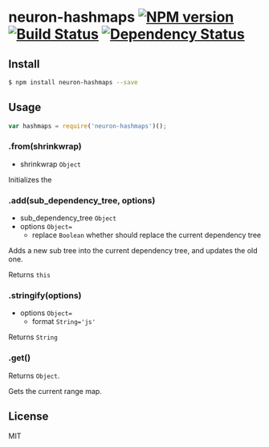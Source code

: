 # neuron-hashmaps [![NPM version](https://badge.fury.io/js/neuron-hashmaps.svg)](http://badge.fury.io/js/neuron-hashmaps) [![Build Status](https://travis-ci.org/cortexjs/neuron-hashmaps.svg?branch=master)](https://travis-ci.org/cortexjs/neuron-hashmaps) [![Dependency Status](https://gemnasium.com/cortexjs/neuron-hashmaps.svg)](https://gemnasium.com/cortexjs/neuron-hashmaps)

<!-- description -->

## Install

```bash
$ npm install neuron-hashmaps --save
```

## Usage

```js
var hashmaps = require('neuron-hashmaps')();
```

### .from(shrinkwrap)

- shrinkwrap `Object` 

Initializes the 

### .add(sub_dependency_tree, options)

- sub_dependency_tree `Object`
- options `Object=`
  - replace `Boolean` whether should replace the current dependency tree

Adds a new sub tree into the current dependency tree, and updates the old one.

Returns `this`

### .stringify(options)

- options `Object=`
  - format `String='js'` 

Returns `String` 

### .get()

Returns `Object`.

Gets the current range map.

## License

MIT